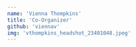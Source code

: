 ```yaml
---
name: 'Vienna Thompkins'
title: 'Co-Organizer'
github: 'viennav'
img: 'vthompkins_headshot_23401048.jpeg'
---
```

